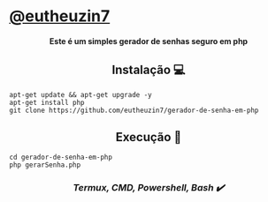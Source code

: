 # **[@eutheuzin7](https://github.com/eutheuzin7)**

<h4 align="center">Este é um simples gerador de senhas seguro em php</h4>

<h2 align="center"><strong>Instalação 💻</strong></h2>

```shell script
apt-get update && apt-get upgrade -y
apt-get install php
git clone https://github.com/eutheuzin7/gerador-de-senha-em-php
```

<h2 align="center"><strong>Execução 📂</strong></h2>

```shell script
cd gerador-de-senha-em-php
php gerarSenha.php
```

<h3 align="center"><i>Termux, CMD, Powershell, Bash ✔️</i></h3>
